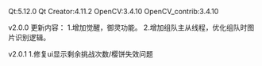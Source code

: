 Qt:5.12.0
Qt Creator:4.11.2
OpenCV:3.4.10
OpenCV_contrib:3.4.10

v2.0.0
更新内容：
1.增加觉醒，御灵功能。
2.增加组队主从线程，优化组队时图片识别逻辑。

v2.0.1
1.修复ui显示剩余挑战次数/樱饼失效问题